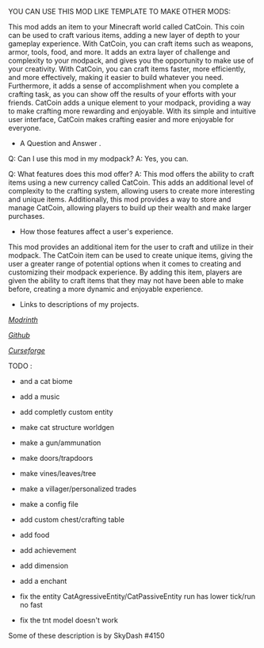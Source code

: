 YOU CAN USE THIS MOD LIKE TEMPLATE TO MAKE OTHER MODS: 

This mod adds an item to your Minecraft world called CatCoin. This coin can be used to craft various items, adding a new layer of depth to your gameplay experience. With CatCoin, you can craft items such as weapons, armor, tools, food, and more. It adds an extra layer of challenge and complexity to your modpack, and gives you the opportunity to make use of your creativity. With CatCoin, you can craft items faster, more efficiently, and more effectively, making it easier to build whatever you need. Furthermore, it adds a sense of accomplishment when you complete a crafting task, as you can show off the results of your efforts with your friends. CatCoin adds a unique element to your modpack, providing a way to make crafting more rewarding and enjoyable. With its simple and intuitive user interface, CatCoin makes crafting easier and more enjoyable for everyone.

- A Question and Answer .

Q: Can I use this mod in my modpack?
A: Yes, you can.

Q: What features does this mod offer?
A: This mod offers the ability to craft items using a new currency called CatCoin. This adds an additional level of complexity to the crafting system, allowing users to create more interesting and unique items. Additionally, this mod provides a way to store and manage CatCoin, allowing players to build up their wealth and make larger purchases.

- How those features affect a user's experience.

This mod provides an additional item for the user to craft and utilize in their modpack. The CatCoin item can be used to create unique items, giving the user a greater range of potential options when it comes to creating and customizing their modpack experience. By adding this item, players are given the ability to craft items that they may not have been able to make before, creating a more dynamic and enjoyable experience.

- Links to descriptions of my projects.

[*Modrinth*](https://modrinth.com/mod/catzmod/version/0.1)

[*Github*](https://github.com/quentin452/Catzmod1.7.10)

[*Curseforge*](https://www.curseforge.com/minecraft/mc-mods/catsmod)

TODO : 

* and a cat biome
* add a music
* add completly custom entity
* make cat structure worldgen
* make a gun/ammunation
* make doors/trapdoors
* make vines/leaves/tree
* make a villager/personalized trades
* make a config file
* add custom chest/crafting table
* add food
* add achievement
* add dimension
* add a enchant

* fix the entity CatAgressiveEntity/CatPassiveEntity run has lower tick/run no fast
* fix the tnt model doesn't work

Some of these description is by SkyDash #4150
